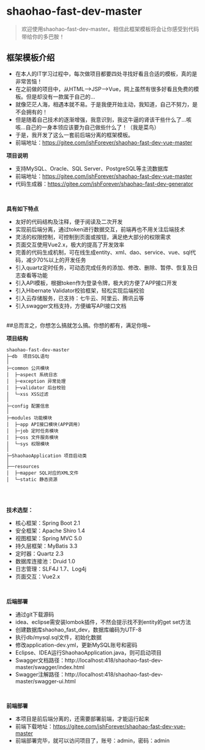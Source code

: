 # shaohao-fast-dev-master

> 欢迎使用shaohao-fast-dev-master。相信此框架模板将会让你感受到代码带给你的多巴胺！

## 框架模板介绍
- 在本人的IT学习过程中，每次做项目都要四处寻找好看且合适的模板，真的是非常苦恼！
- 在之前做的项目中，从HTML-->JSP-->Vue，网上虽然有很多好看且免费的模板。但是却没有一款属于自己的...
- 就像茫茫人海，相遇本就不易。于是我便开始主动，我知道，自己不努力，是不会拥有的！
- 但是随着自己技术的逐渐增强，我意识到，我这牛逼的肾该干些什么了...咳咳...自己的一身本领应该要为自己做些什么了！（我是菜鸟）
- 于是，我开发了这么一套前后端分离的框架模板。
- 前端地址：https://gitee.com/jshForever/shaohao-fast-dev-vue-master

**项目说明** 
- 支持MySQL、Oracle、SQL Server、PostgreSQL等主流数据库
- 前端地址：https://gitee.com/jshForever/shaohao-fast-dev-vue-master
- 代码生成器：https://gitee.com/jshForever/shaohao-fast-dev-generator

<br>
 

**具有如下特点** 
- 友好的代码结构及注释，便于阅读及二次开发
- 实现前后端分离，通过token进行数据交互，前端再也不用关注后端技术
- 灵活的权限控制，可控制到页面或按钮，满足绝大部分的权限需求
- 页面交互使用Vue2.x，极大的提高了开发效率
- 完善的代码生成机制，可在线生成entity、xml、dao、service、vue、sql代码，减少70%以上的开发任务
- 引入quartz定时任务，可动态完成任务的添加、修改、删除、暂停、恢复及日志查看等功能
- 引入API模板，根据token作为登录令牌，极大的方便了APP接口开发
- 引入Hibernate Validator校验框架，轻松实现后端校验
- 引入云存储服务，已支持：七牛云、阿里云、腾讯云等
- 引入swagger文档支持，方便编写API接口文档
<br> 
##总而言之，你想怎么搞就怎么搞。你想的都有，满足你哦~

**项目结构** 
```
shaohao-fast-dev-master
├─db  项目SQL语句
│
├─common 公共模块
│  ├─aspect 系统日志
│  ├─exception 异常处理
│  ├─validator 后台校验
│  └─xss XSS过滤
│ 
├─config 配置信息
│ 
├─modules 功能模块
│  ├─app API接口模块(APP调用)
│  ├─job 定时任务模块
│  ├─oss 文件服务模块
│  └─sys 权限模块
│ 
├─ShaohaoApplication 项目启动类
│  
├──resources 
│  ├─mapper SQL对应的XML文件
│  └─static 静态资源

```
<br> 
<br> 


**技术选型：** 
- 核心框架：Spring Boot 2.1
- 安全框架：Apache Shiro 1.4
- 视图框架：Spring MVC 5.0
- 持久层框架：MyBatis 3.3
- 定时器：Quartz 2.3
- 数据库连接池：Druid 1.0
- 日志管理：SLF4J 1.7、Log4j
- 页面交互：Vue2.x 
<br> 


 **后端部署**
- 通过git下载源码
- idea、eclipse需安装lombok插件，不然会提示找不到entity的get set方法
- 创建数据库shaohao_fast_dev，数据库编码为UTF-8
- 执行db/mysql.sql文件，初始化数据
- 修改application-dev.yml，更新MySQL账号和密码
- Eclipse、IDEA运行ShaohaoApplication.java，则可启动项目
- Swagger文档路径：http://localhost:418/shaohao-fast-dev-master/swagger/index.html
- Swagger注解路径：http://localhost:418/shaohao-fast-dev-master/swagger-ui.html

<br> 

 **前端部署**
 - 本项目是前后端分离的，还需要部署前端，才能运行起来
 - 前端下载地址：https://gitee.com/jshForever/shaohao-fast-dev-vue-master
 - 前端部署完毕，就可以访问项目了，账号：admin，密码：admin
 
 <br>

